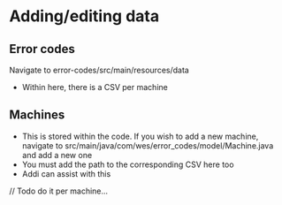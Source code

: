 
# Adding/editing data 
## Error codes 
Navigate to error-codes/src/main/resources/data 
- Within here, there is a CSV per machine 

## Machines 
- This is stored within the code. If you wish to add a new machine, navigate to src/main/java/com/wes/error_codes/model/Machine.java and add a new one 
- You must add the path to the corresponding CSV here too 
- Addi can assist with this 

// Todo do it per machine... 